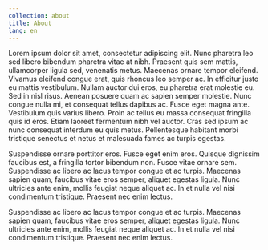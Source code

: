 ```yaml
---
collection: about
title: About
lang: en
---
```


Lorem ipsum dolor sit amet, consectetur adipiscing elit. Nunc pharetra leo sed libero bibendum pharetra vitae at nibh. Praesent quis sem mattis, ullamcorper ligula sed, venenatis metus. Maecenas ornare tempor eleifend. Vivamus eleifend congue erat, quis rhoncus leo semper ac. In efficitur justo eu mattis vestibulum. Nullam auctor dui eros, eu pharetra erat molestie eu. Sed in nisl risus. Aenean posuere quam ac sapien semper molestie. Nunc congue nulla mi, et consequat tellus dapibus ac. Fusce eget magna ante. Vestibulum quis varius libero. Proin ac tellus eu massa consequat fringilla quis id eros. Etiam laoreet fermentum nibh vel auctor. Cras sed ipsum ac nunc consequat interdum eu quis metus. Pellentesque habitant morbi tristique senectus et netus et malesuada fames ac turpis egestas.

Suspendisse ornare porttitor eros. Fusce eget enim eros. Quisque dignissim faucibus est, a fringilla tortor bibendum non. Fusce vitae ornare sem. Suspendisse ac libero ac lacus tempor congue et ac turpis. Maecenas sapien quam, faucibus vitae eros semper, aliquet egestas ligula. Nunc ultricies ante enim, mollis feugiat neque aliquet ac. In et nulla vel nisi condimentum tristique. Praesent nec enim lectus.

Suspendisse ac libero ac lacus tempor congue et ac turpis. Maecenas sapien quam, faucibus vitae eros semper, aliquet egestas ligula. Nunc ultricies ante enim, mollis feugiat neque aliquet ac. In et nulla vel nisi condimentum tristique. Praesent nec enim lectus.